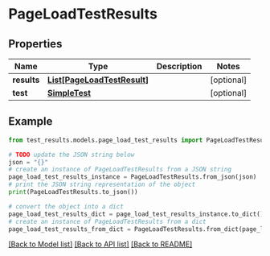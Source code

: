 # PageLoadTestResults


## Properties

Name | Type | Description | Notes
------------ | ------------- | ------------- | -------------
**results** | [**List[PageLoadTestResult]**](PageLoadTestResult.md) |  | [optional] 
**test** | [**SimpleTest**](SimpleTest.md) |  | [optional] 

## Example

```python
from test_results.models.page_load_test_results import PageLoadTestResults

# TODO update the JSON string below
json = "{}"
# create an instance of PageLoadTestResults from a JSON string
page_load_test_results_instance = PageLoadTestResults.from_json(json)
# print the JSON string representation of the object
print(PageLoadTestResults.to_json())

# convert the object into a dict
page_load_test_results_dict = page_load_test_results_instance.to_dict()
# create an instance of PageLoadTestResults from a dict
page_load_test_results_from_dict = PageLoadTestResults.from_dict(page_load_test_results_dict)
```
[[Back to Model list]](../README.md#documentation-for-models) [[Back to API list]](../README.md#documentation-for-api-endpoints) [[Back to README]](../README.md)



